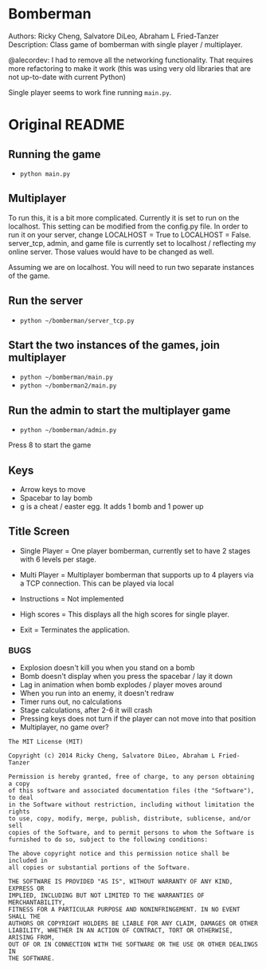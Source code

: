 # Bomberman

Authors: Ricky Cheng, Salvatore DiLeo, Abraham L Fried-Tanzer
Description: Class game of bomberman with single player / multiplayer.

@alecordev: I had to remove all the networking functionality. That requires more refactoring to make it work
(this was using very old libraries that are not up-to-date with current Python)

Single player seems to work fine running `main.py`.

# Original README

## Running the game

- `python main.py`

## Multiplayer

To run this, it is a bit more complicated. Currently it is set to run on the localhost. 
This setting can be modified from the config.py file. In order to run it on your server,
change LOCALHOST = True to LOCALHOST = False. server_tcp, admin, and game file is currently 
set to localhost / reflecting my online server. Those values would have to be changed as well. 

Assuming we are on localhost. You will need to run two separate instances of the game.

## Run the server

- `python ~/bomberman/server_tcp.py`

## Start the two instances of the games, join multiplayer

- `python ~/bomberman/main.py`
- `python ~/bomberman2/main.py`

## Run the admin to start the multiplayer game

- `python ~/bomberman/admin.py`

Press 8 to start the game

## Keys

- Arrow keys to move
- Spacebar to lay bomb
- g is a cheat / easter egg. It adds 1 bomb and 1 power up

## Title Screen

- Single Player
  = One player bomberman, currently set to have 2 stages with 6 levels per stage.

- Multi Player
  = Multiplayer bomberman that supports up to 4 players via a TCP connection. This
    can be played via local

- Instructions
  = Not implemented

- High scores
  = This displays all the high scores for single player.

- Exit
  = Terminates the application.

### BUGS

- Explosion doesn't kill you when you stand on a bomb
- Bomb doesn't display when you press the spacebar / lay it down
- Lag in animation when bomb explodes / player moves around
- When you run into an enemy, it doesn't redraw
- Timer runs out, no calculations
- Stage calculations, after 2-6 it will crash
- Pressing keys does not turn if the player can not move into that position
- Multiplayer, no game over?

```
The MIT License (MIT)

Copyright (c) 2014 Ricky Cheng, Salvatore DiLeo, Abraham L Fried-Tanzer

Permission is hereby granted, free of charge, to any person obtaining a copy
of this software and associated documentation files (the "Software"), to deal
in the Software without restriction, including without limitation the rights
to use, copy, modify, merge, publish, distribute, sublicense, and/or sell
copies of the Software, and to permit persons to whom the Software is
furnished to do so, subject to the following conditions:

The above copyright notice and this permission notice shall be included in
all copies or substantial portions of the Software.

THE SOFTWARE IS PROVIDED "AS IS", WITHOUT WARRANTY OF ANY KIND, EXPRESS OR
IMPLIED, INCLUDING BUT NOT LIMITED TO THE WARRANTIES OF MERCHANTABILITY,
FITNESS FOR A PARTICULAR PURPOSE AND NONINFRINGEMENT. IN NO EVENT SHALL THE
AUTHORS OR COPYRIGHT HOLDERS BE LIABLE FOR ANY CLAIM, DAMAGES OR OTHER
LIABILITY, WHETHER IN AN ACTION OF CONTRACT, TORT OR OTHERWISE, ARISING FROM,
OUT OF OR IN CONNECTION WITH THE SOFTWARE OR THE USE OR OTHER DEALINGS IN
THE SOFTWARE.
```